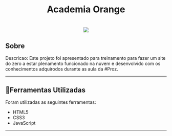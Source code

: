 
<h1 align="center">
    <p>Academia Orange</p>
</h1>

<h1 align="center">
    <img src="[https://imgur.com/a/I7AqZHY](https://imgur.com/a/I7AqZHY)">
</h1>

## Sobre


Descricao: Este projeto foi apresentado para treinamento para fazer um site do zero a estar plenamento funcionado na nuvem e desenvolvido com os conhecimentos adquirodos durante as aula  da #Proz.

--- 

## 📂Ferramentas Utilizadas

Foram utilizadas as seguintes ferramentas:

- HTML5
- CSS3 
- JavaScript
---


